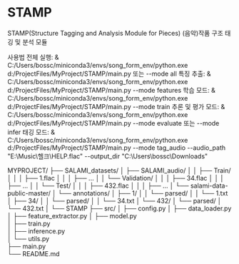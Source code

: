 # STAMP
STAMP(Structure Tagging and Analysis Module for Pieces) (음악)작품 구조 태깅 및 분석 모듈

사용법
전체 실행:
& C:/Users/bossc/miniconda3/envs/song_form_env/python.exe d:/ProjectFiles/MyProject/STAMP/main.py 또는 --mode all
특징 추출:
& C:/Users/bossc/miniconda3/envs/song_form_env/python.exe d:/ProjectFiles/MyProject/STAMP/main.py --mode features
학습 모드:
& C:/Users/bossc/miniconda3/envs/song_form_env/python.exe d:/ProjectFiles/MyProject/STAMP/main.py --mode train
추론 및 평가 모드:
& C:/Users/bossc/miniconda3/envs/song_form_env/python.exe d:/ProjectFiles/MyProject/STAMP/main.py --mode evaluate 또는 --mode infer
태깅 모드:
& C:/Users/bossc/miniconda3/envs/song_form_env/python.exe d:/ProjectFiles/MyProject/STAMP/main.py --mode tag_audio --audio_path "E:\Music\헬크\HELP.flac" --output_dir "C:\Users\bossc\Downloads"

MYPROJECT/
├── SALAMI_datasets/
│   ├── SALAMI_audio/
│   │   ├── Train/
│   │   │   ├── 1.flac
│   │   │   ├── ...
│   │   └── Validation/
│   │   │   ├── 34.flac
│   │   │   ├── ...
│   │   └── Test/
│   │   │   ├── 432.flac
│   │   │   ├── ...
│   └── salami-data-public-master/
│       └── annotations/
│           ├── 1/
│           │   └── parsed/
│           │       └── 1.txt
│           ├── 34/
│           │   └── parsed/
│           │       └── 34.txt
│           └── 432/
│               └── parsed/
│                   └── 432.txt
│
└── STAMP
    ├── src/
    │   ├── config.py
    │   ├── data_loader.py       
    │   ├── feature_extractor.py 
    │   ├── model.py             
    │   ├── train.py             
    │   ├── inference.py         
    │   └── utils.py             
    ├── main.py                  
    └── README.md
